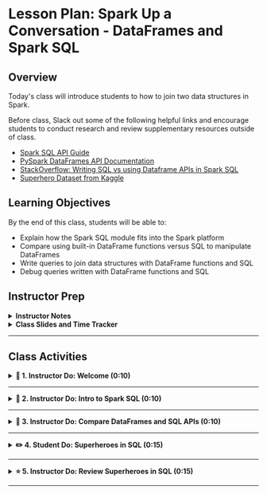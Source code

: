 # Lesson Plan: Spark Up a Conversation - DataFrames and Spark SQL
## Overview

Today's class will introduce students to how to join two data structures in Spark. 

Before class, Slack out some of the following helpful links and encourage students to conduct research and review supplementary resources outside of class.

  * [Spark SQL API Guide](https://spark.apache.org/docs/2.4.7/sql-programming-guide.html)
  * [PySpark DataFrames API Documentation](https://spark.apache.org/docs/2.4.7/api/python/pyspark.sql.html)
  * [StackOverflow: Writing SQL vs using Dataframe APIs in Spark SQL](https://stackoverflow.com/questions/45430816/writing-sql-vs-using-dataframe-apis-in-spark-sql)
  * [Superhero Dataset from Kaggle](https://www.kaggle.com/claudiodavi/superhero-set)

## Learning Objectives
By the end of this class, students will be able to:

  * Explain how the Spark SQL module fits into the Spark platform
  * Compare using built-in DataFrame functions versus SQL to manipulate DataFrames
  * Write queries to join data structures with DataFrame functions and SQL
  * Debug queries written with DataFrame functions and SQL

## Instructor Prep

<details>
  <summary><strong>Instructor Notes</strong></summary>

  * Provide the folders with today's activities to students before class. Instruct them to upload the entire Activities folder to the Google Drive folder that they've been using for class so far.
  * Upload the Activities folder to your Google Drive as well. Run through the activities so you are familiar with the code and can anticipate any issues the students may run into.
  * Before class, go to http://www-us.apache.org/dist/spark/ and look for the latest version of spark 2.0. Update the `spark_version` variable accordingly in the first block of code for each activity. If the version has changed, let the students know so they can update their code too.
  * Each notebook starts with the same three blocks of code that you need to run to set up Spark in that particular Google Colab notebook. The first block of code to install Spark and its dependencies can take up to a minute to run. So when you open each notebook, immediately run the first cell. As you wait for the code to run, provide a high-level overview of the activity and the concepts being practiced.

</details>

<details>
  <summary><strong>Class Slides and Time Tracker</strong></summary>

The slides for this lesson can be viewed on Google Drive here: [Lesson Slides](https://docs.google.com/presentation/d/1Q-PVlZOfb67LuNnJWJ0eq8b5zTPO0ynpTNoYal6mYBI/edit?usp=sharing)

The time tracker for this lesson can be viewed here: [Time Tracker](https://docs.google.com/spreadsheets/d/1cRuHaY-ELLqW2cY9ltv_WCC4MzHwAd79Vx30Tn7nuVE/edit?usp=sharing)

</details>

- - -

## Class Activities

<details>
  <summary><strong>📣 1. Instructor Do: Welcome (0:10)</strong></summary>

  Welcome students to class. Explain that today we will be discussing Spark SQL and how to join data structures in two different ways: using SQL and built-in DataFrame functions.
  
  To get students engaged, and also to help you understand your students' experience so you can tailor the rest of the class, ask the following questions.

  * Who has used SQL?
    * Ask what their main use cases are.
    * What SQL client do they use to run SQL queries?
    * Do they export the data and manipulate it somewhere else?
  * Who has used pandas before? For those who are not familiar, explain that pandas is a popular Python library used for data analysis.
    * Ask about the latest project they completed with pandas.
    * Ask if they prefer manipulating data in pandas DataFrames in Python or with SQL.
  
  Reassure students that they can use the skills they have built up with SQL or pandas DataFrames with Spark, but with Spark they can analyze much larger datasets!

</details>

- - -

<details>
  <summary><strong>📣 2. Instructor Do: Intro to Spark SQL (0:10)</strong></summary>

  Open the lesson slides.
  * Spark SQL Architecture. Explain this diagram from the bottom up.
    * At the bottom we import our data, whether it's from file formats like JSON or CSV or from a number of supported databases.
    * Spark SQL is one of several modules available on the Spark platform. There are other modules like MLlib for machine learning, Spark streaming, and GraphX for graph computation, among others. In this class we are focusing on the Spark SQL module for data manipulation.
    * There are various language APIs that we can use to interact with Spark SQL. In this class we will use Python. There are also language libraries for Scala, R, and Java.
    * Once we have chosen a language, there are two ways of manipulating DataFrames: with SQL queries or built-in DataFrame functions.
    ![Spark SQL Architecture](Images/spark_sql_architecture.png)
  * Explain to students that these two blocks of code return the same results.
    * Ask students which block of code they prefer. Is one easier to read? Which way do you think is easier to learn?
    ![SQL vs. DataFrame code](Images/sql_df_code.png)
  * How do they compare?
    * Let students know that in a majority of cases, the performance between a SQL query and DataFrame function is identical.
    * For debugging, ask students if they would prefer to find an error at compile time or at runtime and why.
      * **Sample Answer**: If you can identify an error earlier in the pipeline you can save time and iterate on your solution faster. This matters especially with large datasets. If you have an error with your query in SQL, the process could run for hours before it returns an error.
    ![SQL vs. DataFrame](Images/sql_df_compare.png)

</details>

- - -

<details>
  <summary><strong>📣 3. Instructor Do: Compare DataFrames and SQL APIs (0:10)</strong></summary>

  **Corresponding Activity:** [01-Ins_SQL_and_DataFrames](Activities/01-Ins_SQL_and_DataFrames)

  **File:** [dataframes_and_sql.ipynb](Activities/01-Ins_SQL_and_DataFrames/Solved/dataframes_and_sql.ipynb)

  * Make sure you looked up the latest version of Spark 2.0 and updated all of the notebooks for today's activities per the instructions in [Instructor Prep](#instructor-prep).
  * Run the first block of code. While it is running (it can take up to a minute), remind students that we need to include this code in every Google Colab notebook where we want to run Spark. Because Google Colaboratory allows you to execute code on Google's cloud servers, each time we open a new notebook we are essentially starting with a blank slate, so we need to install our dependencies.
    ![Spark Setup](Images/spark_setup.png)
  * Run the next two blocks of code and explain to students that we are setting up and running a Spark session.
    ![Spark Environment and Session](Images/spark_env_session.png)
  * Next we will import the data. Run this block of code. Click on the "Choose Files" button. Navigate to and select the `heroes_information.csv` file on your machine.
    ![Google Upload](Images/google_file_upload.png)
    * You can mention that the data was obtained from Kaggle using [this link](https://www.kaggle.com/claudiodavi/superhero-set).

  * Now that we have imported the data file, let's load the data into a Spark DataFrame.
    * Mention to students that Spark can also load in data from JSON, CSV, and text files, and more importantly, databases.
    * With the `inferSchema = "true"` option, we are directing Spark to analyze the data and infer what data type each column is. There is an option to provide our own schema instead of having Spark infer it, but we won't be covering that today.
    * We also let Spark know that the first row in our dataset is a header. It will use this header row to name the columns
    * Next we create a view from the newly-created DataFrame so that we can query it in SQL.
    ![Spark Upload](Images/spark_upload.png)
  * Now let's compare the performance of writing a query in SQL versus with the DataFrames API. Here we are writing a query to count the number of superheroes by hair color.
    ![Hair Color SQL](Images/sql_hair_color.png)
  * Next we write the same query with the DataFrames API.
    * Point out that we need to import `col` in order to use the `orderBy()` function.
    * Mention that this code can be written all on one line. Some people prefer to keep things in as few lines as possible, while others prefer line breaks for readability.
    * Show that this approach is a bit more forgiving with the ordering. For example, you can put the `limit()` clause before the `orderBy()` clause and you will get the same result. If you did the same ordering in SQL, you would get an error.
    * Point out that both methods return the same results.
      ![Hair Color DF](Images/df_hair_color.png)
  * Finally, let's look at the physical plan for each approach by using `explain()`. This is how Spark will execute each query. Point out that the physical plans are identical between the two approaches.
    * Students might be familiar with the similar `EXPLAIN` clause in SQL.
    * It's not important to dive into the details of the physical plan right now. Later on it will be helpful for tuning our Spark queries, but for now we want to notice that using the DataFrames or SQL API produces the exact same performance.
    ![Spark Explain](Images/explain.png)
That's it! Now that we can see the two approaches have the same performance, you can use whichever method you and your team feel most comfortable with.
  
</details>

- - -

<details>
  <summary><strong>✏️ 4. Student Do: Superheroes in SQL (0:15)</strong></summary>

**Corresponding Activity:** [02-Stu_Superheroes_SQL](Activities/02-Stu_Superheroes_SQL)

In this activity, students will join across two different datasets with SQL queries.

**Instructions:** [README.md](Activities/02-Stu_Superheroes_SQL/README.md)

**File:** [superheroes_in_sql.ipynb](Activities\02-Stu_Superheroes_SQL\Unsolved\superheroes_in_sql.ipynb)


</details>

- - -

<details>
  <summary><strong>⭐ 5. Instructor Do: Review Superheroes in SQL (0:15)</strong></summary>

**File:** [superheroes_in_sql.ipynb](Activities/02-Stu_Superheroes_SQL/Solved/superheroes_in_sql.ipynb)

  * For the file upload, select both CSV files from the Resources folder. Show students how to hold down SELECT on the keyboard while selecting both files in the Resources folder.
    ![Google Upload Multiple Files](Images/upload_multiple_files.png)
  * Point out that we need to make two separate variables when we import the data into DataFrames. We also need to call `.createOrReplaceTempView()` separately for each DataFrame.
    ![Hero Spark Upload](Images/hero_spark_upload.png)
  * Go over all of the SQL queries in the solutions files. Ask students if they used different techniques to get to the same answer. If they say yes, ask if they can share their screen to show the class their different approach!
  * For the first query we want to select three columns from the `heroes` table. Note that students may have named their tables differently.
    * Point out that we use backticks when selecting ``Eye color`` because there is a space in the column name. We could have also renamed this column to get rid of the space.
    * We are using an `INNER JOIN` for this query. Ask students if anyone used a different join. When considering joins we want to figure out if there are any records that exist in one table but not the other. As we will see later in this activity, this is indeed the case here - not all heroes exist in both tables. However, because the instructions say to filter for criteria in both tables, we can use an `INNER JOIN` here.
     ![Hero Sneaky Invisibles](Images/hero_sneaky_invisibles.png)
  * For the second query, point out that we are performing some aggregation here, as opposed to a simple select. If the datasets we were working with contained millions of rows, this is where Spark shines with its parallel processing capabilities!
    ![Hero Females by Publisher](Images/hero_females_by_publisher.png)
  * For the third query, highlight the use of the `LEFT JOIN`. There are several ways to write a SQL query to find records in one table but not the other. Ask if students used any other approaches. Refer to https://explainextended.com/2009/09/15/not-in-vs-not-exists-vs-left-join-is-null-sql-server/ for methods other than the LEFT JOIN/IS NULL approach used here.
    ![Heroes not in the Superpowers Table](Images/hero_no_powers.png)

</details>

- - -